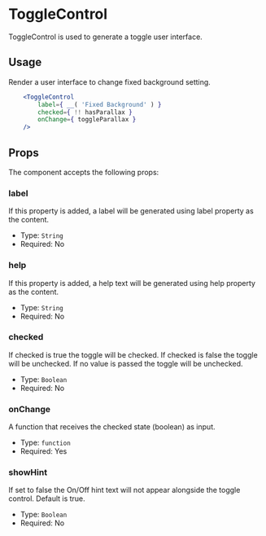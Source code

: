 ToggleControl
=======

ToggleControl is used to generate a toggle user interface.


## Usage

Render a user interface to change fixed background setting.
```jsx
	<ToggleControl
		label={ __( 'Fixed Background' ) }
		checked={ !! hasParallax }
		onChange={ toggleParallax }
	/>
```

## Props

The component accepts the following props:

### label

If this property is added, a label will be generated using label property as the content.

- Type: `String`
- Required: No

### help

If this property is added, a help text will be generated using help property as the content.

- Type: `String`
- Required: No

### checked

If checked is true the toggle will be checked. If checked is false the toggle will be unchecked.
If no value is passed the toggle will be unchecked.

- Type: `Boolean`
- Required: No

### onChange

A function that receives the checked state (boolean) as input.

- Type: `function`
- Required: Yes

### showHint

If set to false the On/Off hint text will not appear alongside the toggle control. Default is true.

- Type: `Boolean`
- Required: No
